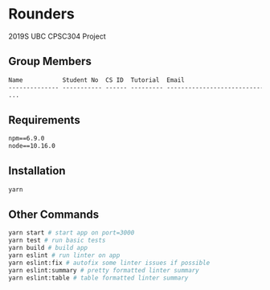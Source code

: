 # Rounders

2019S UBC CPSC304 Project

## Group Members

```txt
Name           Student No  CS ID  Tutorial  Email
-------------- ----------- ------ --------- ---------------------------
...
```

## Requirements

```txt
npm==6.9.0
node==10.16.0
```


## Installation

``` bash
yarn
```

## Other Commands

```bash
yarn start # start app on port=3000
yarn test # run basic tests
yarn build # build app
yarn eslint # run linter on app
yarn eslint:fix # autofix some linter issues if possible
yarn eslint:summary # pretty formatted linter summary
yarn eslint:table # table formatted linter summary
```
